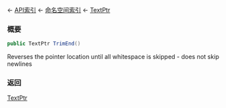 ← [API索引](Api-Index) ← [命名空间索引](Namespace-Index) ← [TextPtr](VRage.Game.ModAPI.Ingame.Utilities.TextPtr)

### 概要

```csharp
public TextPtr TrimEnd()
```

Reverses the pointer location until all whitespace is skipped - does not skip newlines

### 返回

[TextPtr](VRage.Game.ModAPI.Ingame.Utilities.TextPtr)



